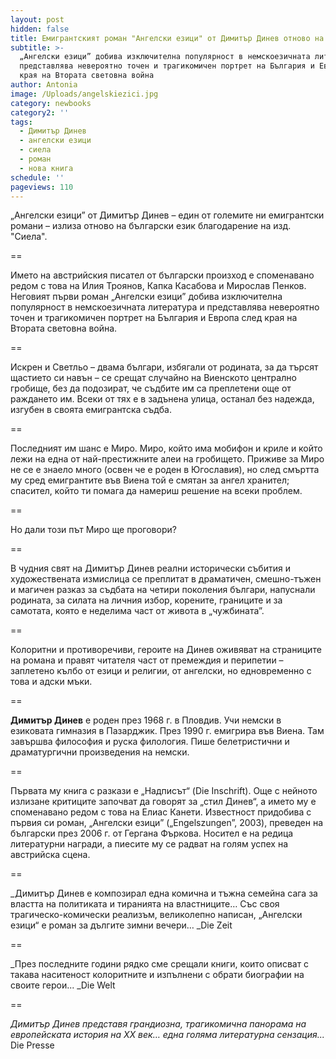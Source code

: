 ```yaml
---
layout: post
hidden: false
title: Емигрантският роман "Ангелски езици" от Димитър Динев отново на български език
subtitle: >-
  „Ангелски езици” добива изключителна популярност в немскоезичната литература и
  представлява невероятно точен и трагикомичен портрет на България и Европа след
  края на Втората световна война
author: Antonia
image: /Uploads/angelskiezici.jpg
category: newbooks
category2: ''
tags:
  - Димитър Динев
  - ангелски езици
  - сиела
  - роман
  - нова книга
schedule: ''
pageviews: 110
---
```

„Ангелски езици” от Димитър Динев – един от големите ни емигрантски романи – излиза отново на български език благодарение на изд. "Сиела".

\==

Името на австрийския писател от български произход е споменавано редом с това на Илия Троянов, Капка Касабова и Мирослав Пенков. Неговият първи роман „Ангелски езици” добива изключителна популярност в немскоезичната литература и представлява невероятно точен и трагикомичен портрет на България и Европа след края на Втората световна война.

\==

Искрен и Светльо – двама българи, избягали от родината, за да търсят щастието си навън – се срещат случайно на Виенското централно гробище, без да подозират, че съдбите им са преплетени още от раждането им. Всеки от тях е в задънена улица, останал без надежда, изгубен в своята емигрантска съдба. 

\==

Последният им шанс е Миро. Миро, който има мобифон и криле и който лежи на една от най-престижните алеи на гробището. Приживе за Миро не се е знаело много (освен че е роден в Югославия), но след смъртта му сред емигрантите във Виена той е смятан за ангел хранител; спасител, който ти помага да намериш решение на всеки проблем.

\==

Но дали този път Миро ще проговори?

\==

В чудния свят на Димитър Динев реални исторически събития и художествената измислица се преплитат в драматичен, смешно-тъжен и магичен разказ за съдбата на четири поколения българи, напуснали родината, за силата на личния избор, корените, границите и за самотата, която е неделима част от живота в „чужбината”.

\==

Колоритни и противоречиви, героите на Динев оживяват на страниците на романа и правят читателя част от премеждия и перипетии – заплетено кълбо от езици и религии, от ангелски, но едновременно с това и адски мъки.

\==

**Димитър Динев** е роден през 1968 г. в Пловдив. Учи немски в езиковата гимназия в Пазарджик. През 1990 г. емигрира във Виена. Там завършва философия и руска филология. Пише белетристични и драматургични произведения на немски.

\==

Първата му книга с разкази е „Надписът“ (Die Inschrift). Още с нейното излизане критиците започват да говорят за „стил Динев“, а името му е споменавано редом с това на Елиас Канети. Известност придобива с първия си роман, „Ангелски езици” („Engelszungen”, 2003), преведен на български през 2006 г. от Гергана Фъркова. Носител е  на редица литературни награди, а пиесите му се радват на голям успех на австрийска сцена.

\==

_Димитър Динев е композирал една комична и тъжна семейна сага за властта на политиката и тиранията на властниците… Със своя трагическо-комически реализъм, великолепно написан, „Ангелски езици“ е роман за дългите зимни вечери… _Die Zeit

\==

_През последните години рядко сме срещали книги, които описват с такава наситеност колоритните и изпълнени с обрати биографии на своите герои... _Die Welt

\==

_Димитър Динев представя грандиозна, трагикомична панорама на европейската история на XX век… една голяма литературна сензация..._ Die Presse
